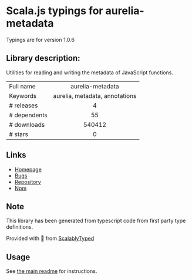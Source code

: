 
# Scala.js typings for aurelia-metadata

Typings are for version 1.0.6

## Library description:
Utilities for reading and writing the metadata of JavaScript functions.

|                    |                 |
| ------------------ | :-------------: |
| Full name          | aurelia-metadata |
| Keywords           | aurelia, metadata, annotations |
| # releases         | 4 |
| # dependents       | 55 |
| # downloads        | 540412 |
| # stars            | 0 |

## Links
- [Homepage](http://aurelia.io)
- [Bugs](https://github.com/aurelia/metadata/issues)
- [Repository](https://github.com/aurelia/metadata)
- [Npm](https://www.npmjs.com/package/aurelia-metadata)
    


## Note
This library has been generated from typescript code from first party type definitions.

Provided with :purple_heart: from [ScalablyTyped](https://github.com/oyvindberg/ScalablyTyped)

## Usage
See [the main readme](../../readme.md) for instructions.


